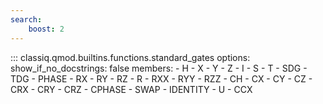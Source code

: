 ```yaml
---
search:
    boost: 2
---
```


<!-- spell-checker: disable -->
<!-- prettier-ignore-start -->
::: classiq.qmod.builtins.functions.standard_gates
    options:
        show_if_no_docstrings: false
        members:
            - H
            - X
            - Y
            - Z
            - I
            - S
            - T
            - SDG
            - TDG
            - PHASE
            - RX
            - RY
            - RZ
            - R
            - RXX
            - RYY
            - RZZ
            - CH
            - CX
            - CY
            - CZ
            - CRX
            - CRY
            - CRZ
            - CPHASE
            - SWAP
            - IDENTITY
            - U
            - CCX
<!-- prettier-ignore-end -->
<!-- spell-checker: enable -->
